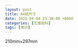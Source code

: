```yaml
---
layout: post
title: A4纸尺寸
date: 2022-04-04 23:30:00 +0800
categories: [艺搜百科]
tags: [常识]
---
```

210mm×297mm